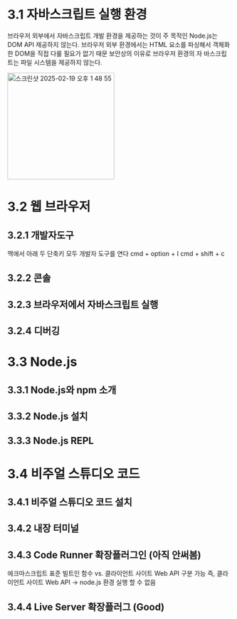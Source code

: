 # 3.1 자바스크립트 실행 환경
브라우저 외부에서 자바스크립트 개발 환경을 제공하는 것이 주 목적인 Node.js는 DOM API 제공하지 않는다. 
브라우저 외부 환경에서는 HTML 요소를 파싱해서 객체화 한 DOM을 직접 다룰 필요가 없기 때문
보안상의 이유로 브라우저 환경의 자 바스크립트는 파일 시스템을 제공하지 않는다.

<img width="240" alt="스크린샷 2025-02-19 오후 1 48 55" src="https://github.com/user-attachments/assets/7a1c2405-f385-443b-8f83-6c639abb9dc7" />

# 3.2 웹 브라우저
## 3.2.1 개발자도구 
맥에서 아래 두 단축키 모두 개발자 도구를 연다
cmd + option + I
cmd + shift + c

## 3.2.2 콘솔 
## 3.2.3 브라우저에서 자바스크립트 실행 
## 3.2.4 디버깅


# 3.3 Node.js
## 3.3.1 Node.js와 npm 소개 
## 3.3.2 Node.js 설치
## **3.3.3 Node.js REPL**

# 3.4 비주얼 스튜디오 코드
## 3.4.1 비주얼 스튜디오 코드 설치 
## 3.4.2 내장 터미널
## 3.4.3 Code Runner 확장플러그인 (아직 안써봄)
에크마스크립트 표준 빌트인 함수 vs. 클라이언트 사이트 Web API 구분 가능
즉, 클라이언트 사이트 Web API -> node.js 환경 실행 할 수 없음
## 3.4.4 Live Server 확장플러그 (Good)
